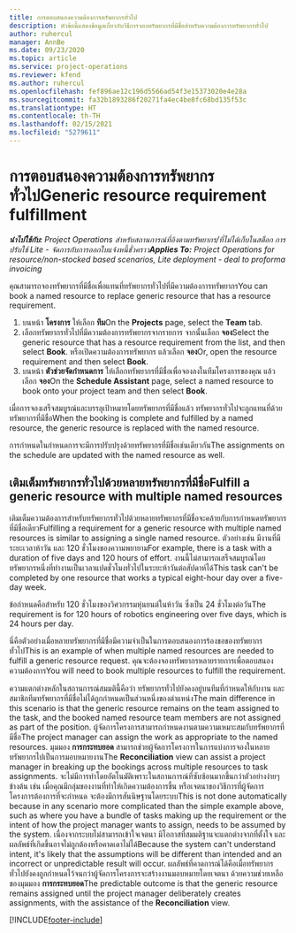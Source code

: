 ```yaml
---
title: การตอบสนองความต้องการทรัพยากรทั่วไป
description: หัวข้อนี้แสดงข้อมูลเกี่ยวกับวิธีการจองทรัพยากรที่มีชื่อสำหรับความต้องการทรัพยากรทั่วไป
author: ruhercul
manager: AnnBe
ms.date: 09/23/2020
ms.topic: article
ms.service: project-operations
ms.reviewer: kfend
ms.author: ruhercul
ms.openlocfilehash: fef896ae12c196d5566ad54f3e15373020e4e28a
ms.sourcegitcommit: fa32b1893286f20271fa4ec4be8fc68bd135f53c
ms.translationtype: HT
ms.contentlocale: th-TH
ms.lasthandoff: 02/15/2021
ms.locfileid: "5279611"
---
```

# <a name="generic-resource-requirement-fulfillment"></a><span data-ttu-id="8f933-103">การตอบสนองความต้องการทรัพยากรทั่วไป</span><span class="sxs-lookup"><span data-stu-id="8f933-103">Generic resource requirement fulfillment</span></span>

<span data-ttu-id="8f933-104">_**นำไปใช้กับ:** Project Operations สำหรับสถานการณ์ที่อิงตามทรัพยากร/ที่ไม่ได้เก็บในสต็อก การปรับใช้ Lite - จัดการกับการออกใบแจ้งหนี้ชั่วคราว_</span><span class="sxs-lookup"><span data-stu-id="8f933-104">_**Applies To:** Project Operations for resource/non-stocked based scenarios, Lite deployment - deal to proforma invoicing_</span></span>

<span data-ttu-id="8f933-105">คุณสามารถจองทรัพยากรที่มีชื่อเพื่อแทนที่ทรัพยากรทั่วไปที่มีความต้องการทรัพยากร</span><span class="sxs-lookup"><span data-stu-id="8f933-105">You can book a named resource to replace generic resource that has a resource requirement.</span></span>

1. <span data-ttu-id="8f933-106">บนหน้า **โครงการ** ให้เลือก **ทีม**</span><span class="sxs-lookup"><span data-stu-id="8f933-106">On the **Projects** page, select the **Team** tab.</span></span>
2. <span data-ttu-id="8f933-107">เลือกทรัพยากรทั่วไปที่มีความต้องการทรัพยากรจากรายการ จากนั้นเลือก **จอง**</span><span class="sxs-lookup"><span data-stu-id="8f933-107">Select the generic resource that has a resource requirement from the list, and then select **Book**.</span></span> <span data-ttu-id="8f933-108">หรือเปิดความต้องการทรัพยากร แล้วเลือก **จอง**</span><span class="sxs-lookup"><span data-stu-id="8f933-108">Or, open the resource requirement and then select **Book**.</span></span>
3. <span data-ttu-id="8f933-109">บนหน้า **ตัวช่วยจัดกำหนดการ** ให้เลือกทรัพยากรที่มีชื่อเพื่อจองลงในทีมโครงการของคุณ แล้วเลือก **จอง**</span><span class="sxs-lookup"><span data-stu-id="8f933-109">On the **Schedule Assistant** page, select a named resource to book onto your project team and then select **Book**.</span></span>

<span data-ttu-id="8f933-110">เมื่อการจองเสร็จสมบูรณ์และบรรลุเป้าหมายโดยทรัพยากรที่มีชื่อแล้ว ทรัพยากรทั่วไปจะถูกแทนที่ด้วยทรัพยากรที่มีชื่อ</span><span class="sxs-lookup"><span data-stu-id="8f933-110">When the booking is complete and fulfilled by a named resource, the generic resource is replaced with the named resource.</span></span>

<span data-ttu-id="8f933-111">การกำหนดในกำหนดการจะมีการปรับปรุงด้วยทรัพยากรที่มีชื่อเช่นเดียวกัน</span><span class="sxs-lookup"><span data-stu-id="8f933-111">The assignments on the schedule are updated with the named resource as well.</span></span>

## <a name="fulfill-a-generic-resource-with-multiple-named-resources"></a><span data-ttu-id="8f933-112">เติมเต็มทรัพยากรทั่วไปด้วยหลายทรัพยากรที่มีชื่อ</span><span class="sxs-lookup"><span data-stu-id="8f933-112">Fulfill a generic resource with multiple named resources</span></span>
<span data-ttu-id="8f933-113">เติมเต็มความต้องการสำหรับทรัพยากรทั่วไปด้วยหลายทรัพยากรที่มีชื่อจะคล้ายกับการกำหนดทรัพยากรที่มีชื่อเดียว</span><span class="sxs-lookup"><span data-stu-id="8f933-113">Fulfilling a requirement for a generic resource with multiple named resources is similar to assigning a single named resource.</span></span> <span data-ttu-id="8f933-114">ตัวอย่างเช่น มีงานที่มีระยะเวลาห้าวัน และ 120 ชั่วโมงของความพยายาม</span><span class="sxs-lookup"><span data-stu-id="8f933-114">For example, there is a task with a duration of five days and 120 hours of effort.</span></span> <span data-ttu-id="8f933-115">งานนี้ไม่สามารถเสร็จสมบูรณ์โดยทรัพยากรหนึ่งที่ทำงานเป็นเวลาแปดชั่วโมงทั่วไปในระยะห้าวันต่อสัปดาห์ได้</span><span class="sxs-lookup"><span data-stu-id="8f933-115">This task can't be completed by one resource that works a typical eight-hour day over a five-day week.</span></span> 

<span data-ttu-id="8f933-116">ข้อกำหนดคือสำหรับ 120 ชั่วโมงของวิศวกรรมหุ่นยนต์ในห้าวัน ซึ่งเป็น 24 ชั่วโมงต่อวัน</span><span class="sxs-lookup"><span data-stu-id="8f933-116">The requirement is for 120 hours of robotics engineering over five days, which is 24 hours per day.</span></span>

<span data-ttu-id="8f933-117">นี่คือตัวอย่างเมื่อหลายทรัพยากรที่มีชื่อมีความจำเป็นในการตอบสนองการร้องขอของทรัพยากรทั่วไป</span><span class="sxs-lookup"><span data-stu-id="8f933-117">This is an example of when multiple named resources are needed to fulfill a generic resource request.</span></span> <span data-ttu-id="8f933-118">คุณจะต้องจองทรัพยากรหลายรายการเพื่อตอบสนองความต้องการ</span><span class="sxs-lookup"><span data-stu-id="8f933-118">You will need to book multiple resources to fulfill the requirement.</span></span>

<span data-ttu-id="8f933-119">ความแตกต่างหลักในสถานการณ์สมมตินี้คือว่า ทรัพยากรทั่วไปยังคงอยู่บนทีมที่กำหนดให้กับงาน และสมาชิกทีมทรัพยากรที่มีชื่อไม่ได้ถูกกำหนดเป็นส่วนหนึ่งของตำแหน่ง</span><span class="sxs-lookup"><span data-stu-id="8f933-119">The main difference in this scenario is that the generic resource remains on the team assigned to the task, and the booked named resource team members are not assigned as part of the position.</span></span> <span data-ttu-id="8f933-120">ผู้จัดการโครงการสามารถกำหนดงานตามความเหมาะสมกับทรัพยากรที่มีชื่อ</span><span class="sxs-lookup"><span data-stu-id="8f933-120">The project manager can assign the work as appropriate to the named resources.</span></span> <span data-ttu-id="8f933-121">มุมมอง **การกระทบยอด** สามารถช่วยผู้จัดการโครงการในการแบ่งการจองในหลายทรัพยากรไปเป็นการมอบหมายงาน</span><span class="sxs-lookup"><span data-stu-id="8f933-121">The **Reconciliation** view can assist a project manager in breaking up the bookings across multiple resources to task assignments.</span></span> <span data-ttu-id="8f933-122">จะไม่มีการทำโดยอัตโนมัติเพราะในสถานการณ์ที่ซับซ้อนมากขึ้นกว่าตัวอย่างง่ายๆ ข้างต้น เช่น เมื่อคุณมีกลุ่มของงานที่ทำให้เกิดความต้องการขึ้น หรือเจตนาของวิธีการที่ผู้จัดการโครงการต้องการที่จะกำหนด จะต้องมีการสันนิษฐานโดยระบบ</span><span class="sxs-lookup"><span data-stu-id="8f933-122">This is not done automatically because in any scenario more complicated than the simple example above, such as where you have a bundle of tasks making up the requirement or the intent of how the project manager wants to assign, needs to be assumed by the system.</span></span> <span data-ttu-id="8f933-123">เนื่องจากระบบไม่สามารถเข้าใจเจตนา มีโอกาสที่สมมติฐานจะแตกต่างจากที่ตั้งใจ และผลลัพธ์ที่เกิดขึ้นอาจไม่ถูกต้องหรือคาดเดาไม่ได้</span><span class="sxs-lookup"><span data-stu-id="8f933-123">Because the system can't understand intent, it's likely that the assumptions will be different than intended and an incorrect or unpredictable result will occur.</span></span> <span data-ttu-id="8f933-124">ผลลัพธ์ที่คาดการณ์ได้คือเมื่อทรัพยากรทั่วไปยังคงถูกกำหนดไว้จนกว่าผู้จัดการโครงการจะสร้างงานมอบหมายโดยเจตนา ด้วยความช่วยเหลือของมุมมอง **การกระทบยอด**</span><span class="sxs-lookup"><span data-stu-id="8f933-124">The predictable outcome is that the generic resource remains assigned until the project manager deliberately creates assignments, with the assistance of the **Reconciliation** view.</span></span>




[!INCLUDE[footer-include](../includes/footer-banner.md)]